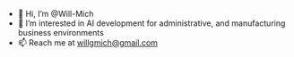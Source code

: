 - 👋 Hi, I’m @Will-Mich
- 👀 I’m interested in AI development for administrative, and manufacturing business environments
- 📫 Reach me at willgmich@gmail.com

<!---
Will-Mich/Will-Mich is a ✨ special ✨ repository because its `README.md` (this file) appears on your GitHub profile.
You can click the Preview link to take a look at your changes.
--->
